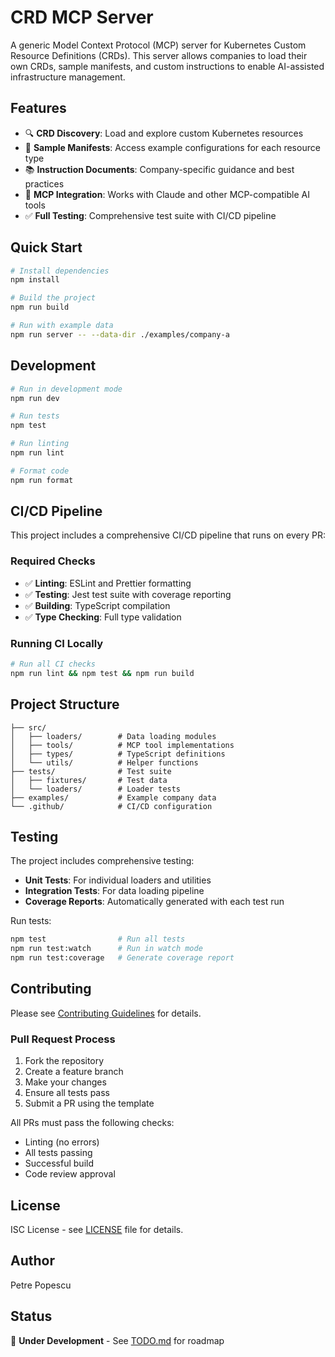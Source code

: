 # CRD MCP Server

A generic Model Context Protocol (MCP) server for Kubernetes Custom Resource Definitions (CRDs). This server allows companies to load their own CRDs, sample manifests, and custom instructions to enable AI-assisted infrastructure management.

## Features

- 🔍 **CRD Discovery**: Load and explore custom Kubernetes resources
- 📝 **Sample Manifests**: Access example configurations for each resource type
- 📚 **Instruction Documents**: Company-specific guidance and best practices
- 🤖 **MCP Integration**: Works with Claude and other MCP-compatible AI tools
- ✅ **Full Testing**: Comprehensive test suite with CI/CD pipeline

## Quick Start

```bash
# Install dependencies
npm install

# Build the project
npm run build

# Run with example data
npm run server -- --data-dir ./examples/company-a
```

## Development

```bash
# Run in development mode
npm run dev

# Run tests
npm test

# Run linting
npm run lint

# Format code
npm run format
```

## CI/CD Pipeline

This project includes a comprehensive CI/CD pipeline that runs on every PR:

### Required Checks
- ✅ **Linting**: ESLint and Prettier formatting
- ✅ **Testing**: Jest test suite with coverage reporting
- ✅ **Building**: TypeScript compilation
- ✅ **Type Checking**: Full type validation

### Running CI Locally
```bash
# Run all CI checks
npm run lint && npm test && npm run build
```

## Project Structure

```
├── src/
│   ├── loaders/        # Data loading modules
│   ├── tools/          # MCP tool implementations
│   ├── types/          # TypeScript definitions
│   └── utils/          # Helper functions
├── tests/              # Test suite
│   ├── fixtures/       # Test data
│   └── loaders/        # Loader tests
├── examples/           # Example company data
└── .github/            # CI/CD configuration
```

## Testing

The project includes comprehensive testing:

- **Unit Tests**: For individual loaders and utilities
- **Integration Tests**: For data loading pipeline
- **Coverage Reports**: Automatically generated with each test run

Run tests:
```bash
npm test                # Run all tests
npm run test:watch      # Run in watch mode
npm run test:coverage   # Generate coverage report
```

## Contributing

Please see [Contributing Guidelines](.github/CONTRIBUTING.md) for details.

### Pull Request Process
1. Fork the repository
2. Create a feature branch
3. Make your changes
4. Ensure all tests pass
5. Submit a PR using the template

All PRs must pass the following checks:
- Linting (no errors)
- All tests passing
- Successful build
- Code review approval

## License

ISC License - see [LICENSE](LICENSE) file for details.

## Author

Petre Popescu

## Status

🚧 **Under Development** - See [TODO.md](TODO.md) for roadmap